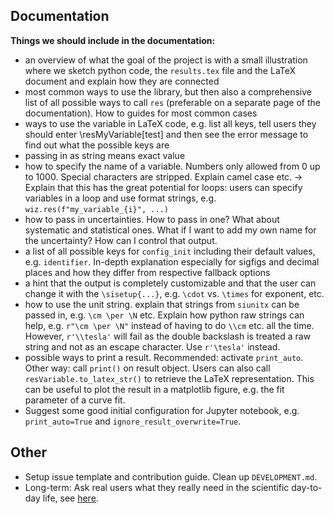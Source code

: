 ## Documentation

**Things we should include in the documentation:**

- an overview of what the goal of the project is with a small illustration where we sketch python code, the `results.tex` file and the LaTeX document and explain how they are connected
- most common ways to use the library, but then also a comprehensive list of all possible ways to call `res` (preferable on a separate page of the documentation). How to guides for most common cases
- ways to use the variable in LaTeX code, e.g. list all keys, tell users they should enter \resMyVariable[test] and then see the error message to find out what the possible keys are
- passing in as string means exact value
- how to specify the name of a variable. Numbers only allowed from 0 up to 1000. Special characters are stripped. Explain camel case etc.
-> Explain that this has the great potential for loops: users can specify variables in a loop and use format strings, e.g. `wiz.res(f"my_variable_{i}", ...)`
- how to pass in uncertainties. How to pass in one? What about systematic and statistical ones. What if I want to add my own name for the uncertainty? How can I control that output.
- a list of all possible keys for `config_init` including their default values, e.g. `identifier`. In-depth explanation especially for sigfigs and decimal places and how they differ from respective fallback options
- a hint that the output is completely customizable and that the user can change it with the `\sisetup{...}`, e.g. `\cdot` vs. `\times` for exponent, etc.
- how to use the unit string. explain that strings from `siunitx` can be passed in, e.g. `\cm \per \N` etc. Explain how python raw strings can help, e.g. `r"\cm \per \N"` instead of having to do `\\cm` etc. all the time. However, `r'\\tesla'` will fail as the double backslash is treated a raw string and not as an escape character. Use `r'\tesla'` instead.
- possible ways to print a result. Recommended: activate `print_auto`. Other way: call `print()` on result object. Users can also call `resVariable.to_latex_str()` to retrieve the LaTeX representation. This can be useful to plot the result in a matplotlib figure, e.g. the fit parameter of a curve fit.
- Suggest some good initial configuration for Jupyter notebook, e.g. `print_auto=True` and `ignore_result_overwrite=True`.

## Other

- Setup issue template and contribution guide. Clean up `DEVELOPMENT.md`.
- Long-term: Ask real users what they really need in the scientific day-to-day life, see [here](https://github.com/paul019/ResultWizard/issues/9).

